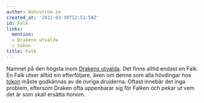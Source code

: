 ```yaml
---
author: Wahnstrom.se
created_at: '2011-03-30T12:51:58Z'
id: Falk
links:
  mention:
  - Drakens utvalda
  - tokon
title: Falk
---
```


Namnet på den högsta inom [Drakens utvalda]. Det finns alltid endast en Falk. En Falk utser alltid
sin efterföljare, även om denne som alla hövdingar hos [tokon] måste godkännas av de övriga
druiderna. Oftast innebär det inga problem, eftersom Draken ofta uppenbarar sig för Falken och pekar
ut vem det är som skall ersätta honom.

  [Drakens utvalda]: Drakens_utvalda
  [tokon]: tokon